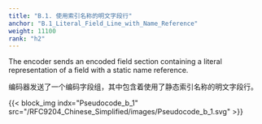 ```yaml
---
title: "B.1. 使用索引名称的明文字段行"
anchor: "B.1_Literal_Field_Line_with_Name_Reference"
weight: 11100
rank: "h2"
---
```


The encoder sends an encoded field section containing a literal representation of a field with a static name reference.

编码器发送了一个编码字段组，其中包含着使用了静态索引名称的明文字段行。

{{< block_img
indx="Pseudocode_b_1"
src="/RFC9204_Chinese_Simplified/images/Pseudocode_b_1.svg" >}}
